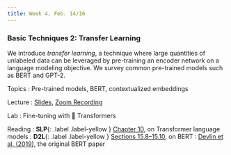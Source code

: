 ```yaml
---
title: Week 4, Feb. 14/16
---
```


### Basic Techniques 2: Transfer Learning

We introduce _transfer learning_, a technique where large quantities of unlabeled data can be leveraged by 
pre-training an encoder network on a language modeling objective. We survey common pre-trained models such as BERT 
and GPT-2.

Topics
: Pre-trained models, BERT, contextualized embeddings

Lecture
: [Slides](https://drive.google.com/file/d/1hxwbBAZDzuhPDhm_0-mb-xuPEeLovsM5/view?usp=sharing),
[Zoom Recording](https://nyu.zoom.us/rec/share/YvBGc1Li1EohCok_ZwHI9vvUae4soS3TliGH-x75JmPGHwTojyYLUHJwIzbvmcHq.S-rv0uYasJK6-osW )


Lab
: Fine-tuning with 🤗 Transformers

Reading
: **SLP**{: .label .label-yellow } [Chapter 10](https://web.stanford.edu/~jurafsky/slp3/10.pdf), on Transformer 
language models
: **D2L**{: .label .label-yellow }
[Sections 15.8–15.10](https://d2l.ai/chapter_natural-language-processing-pretraining/bert.html), on BERT
: [Devlin et al. (2019)](https://aclanthology.org/N19-1423/), the original BERT paper